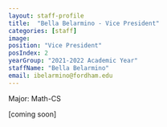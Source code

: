 ```yaml
---
layout: staff-profile
title:  "Bella Belarmino - Vice President"
categories: [staff]
image: 
position: "Vice President"
posIndex: 2
yearGroup: "2021-2022 Academic Year"
staffName: "Bella Belarmino"
email: ibelarmino@fordham.edu
---
```


Major: Math-CS 

[coming soon]